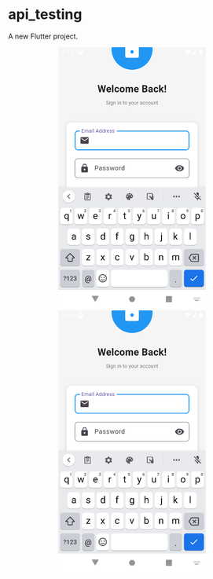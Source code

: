 # api_testing

A new Flutter project.

<div align="center">
  <img src="assets/images/Screen.png" width="300" />
  <img src="assets/images/Screen.png" width="300" />
</div>
